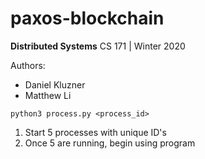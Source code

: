 # paxos-blockchain

**Distributed Systems** CS 171 | Winter 2020

Authors:
- Daniel Kluzner
- Matthew Li

```
python3 process.py <process_id>
```
1. Start 5 processes with unique ID's
2. Once 5 are running, begin using program
